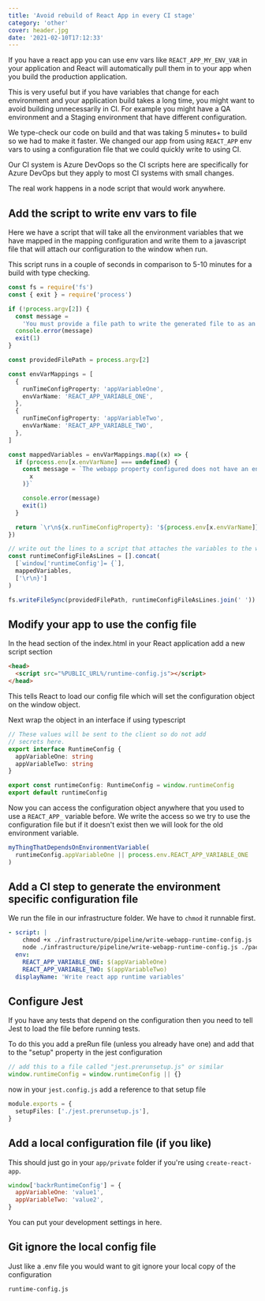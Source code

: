 ```yaml
---
title: 'Avoid rebuild of React App in every CI stage'
category: 'other'
cover: header.jpg
date: '2021-02-10T17:12:33'
---
```


If you have a react app you can use env vars like `REACT_APP_MY_ENV_VAR` in your application and React will automatically pull them in to your app when you build the production application.

This is very useful but if you have variables that change for each environment and your application build takes a long time, you might want to avoid building unnecessarily in CI. For example you might have a QA environment and a Staging environment that have different configuration.

We type-check our code on build and that was taking 5 minutes+ to build so we had to make it faster. We changed our app from using `REACT_APP` env vars to using a configuration file that we could quickly write to using CI.

Our CI system is Azure DevOops so the CI scripts here are specifically for Azure DevOps but they apply to most CI systems with small changes.

The real work happens in a node script that would work anywhere.

<!-- end excerpt -->

## Add the script to write env vars to file

Here we have a script that will take all the environment variables that we have mapped in the mapping configuration and write them to a javascript file that will attach our configuration to the window when run.

This script runs in a couple of seconds in comparison to 5-10 minutes for a build with type checking.

```typescript
const fs = require('fs')
const { exit } = require('process')

if (!process.argv[2]) {
  const message =
    'You must provide a file path to write the generated file to as an argument to this script'
  console.error(message)
  exit(1)
}

const providedFilePath = process.argv[2]

const envVarMappings = [
  {
    runTimeConfigProperty: 'appVariableOne',
    envVarName: 'REACT_APP_VARIABLE_ONE',
  },
  {
    runTimeConfigProperty: 'appVariableTwo',
    envVarName: 'REACT_APP_VARIABLE_TWO',
  },
]

const mappedVariables = envVarMappings.map((x) => {
  if (process.env[x.envVarName] === undefined) {
    const message = `The webapp property configured does not have an environment variable set. The environment variable must be present : ${JSON.stringify(
      x
    )}`

    console.error(message)
    exit(1)
  }

  return `\r\n${x.runTimeConfigProperty}: '${process.env[x.envVarName]}',`
})

// write out the lines to a script that attaches the variables to the window
const runtimeConfigFileAsLines = [].concat(
  [`window['runtimeConfig']= {`],
  mappedVariables,
  ['\r\n}']
)

fs.writeFileSync(providedFilePath, runtimeConfigFileAsLines.join(' '))
```

## Modify your app to use the config file

In the head section of the index.html in your React application add a new script section

```html
<head>
  <script src="%PUBLIC_URL%/runtime-config.js"></script>
</head>
```

This tells React to load our config file which will set the configuration object on the window object.

Next wrap the object in an interface if using typescript

```typescript
// These values will be sent to the client so do not add
// secrets here.
export interface RuntimeConfig {
  appVariableOne: string
  appVariableTwo: string
}

export const runtimeConfig: RuntimeConfig = window.runtimeConfig
export default runtimeConfig
```

Now you can access the configuration object anywhere that you used to use a `REACT_APP_` variable before. We write the access so we try to use the configuration file but if it doesn't exist then we will look for the old environment variable.

```typescript
myThingThatDependsOnEnvironmentVariable(
  runtimeConfig.appVariableOne || process.env.REACT_APP_VARIABLE_ONE
)
```

## Add a CI step to generate the environment specific configuration file

We run the file in our infrastructure folder. We have to `chmod` it runnable first.

```yaml
- script: |
    chmod +x ./infrastructure/pipeline/write-webapp-runtime-config.js
    node ./infrastructure/pipeline/write-webapp-runtime-config.js ./packages/react-client/build/runtime-config.js
  env:
    REACT_APP_VARIABLE_ONE: $(appVariableOne)
    REACT_APP_VARIABLE_TWO: $(appVariableTwo)
  displayName: 'Write react app runtime variables'
```

## Configure Jest

If you have any tests that depend on the configuration then you need to tell Jest to load the file before running tests.

To do this you add a preRun file (unless you already have one) and add that to the "setup" property in the jest configuration

```typescript
// add this to a file called "jest.prerunsetup.js" or similar
window.runtimeConfig = window.runtimeConfig || {}
```

now in your `jest.config.js` add a reference to that setup file

```typescript
module.exports = {
  setupFiles: ['./jest.prerunsetup.js'],
}
```

## Add a local configuration file (if you like)

This should just go in your `app/private` folder if you're using `create-react-app`.

```javascript
window['backrRuntimeConfig'] = {
  appVariableOne: 'value1',
  appVariableTwo: 'value2',
}
```

You can put your development settings in here.

## Git ignore the local config file

Just like a .env file you would want to git ignore your local copy of the configuration

```shell
runtime-config.js
```
